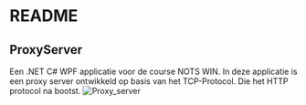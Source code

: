 ﻿# README 

## ProxyServer
Een .NET C# WPF applicatie voor de course NOTS WIN.
In deze applicatie is een proxy server ontwikkeld op basis van het TCP-Protocol. Die het HTTP protocol na bootst.
![Proxy_server](https://nordvpn.com/wp-content/uploads/2020/05/What-is-proxy-server-featured.jpg)
